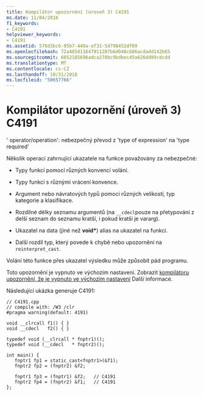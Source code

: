 ```yaml
---
title: Kompilátor upozornění (úroveň 3) C4191
ms.date: 11/04/2016
f1_keywords:
- C4191
helpviewer_keywords:
- C4191
ms.assetid: 576d3bc6-95b7-448a-af31-5d798452df09
ms.openlocfilehash: 72a485811647911207b6d048c686acdadd142b65
ms.sourcegitcommit: 6052185696adca270bc9bdbec45a626dd89cdcdd
ms.translationtype: MT
ms.contentlocale: cs-CZ
ms.lasthandoff: 10/31/2018
ms.locfileid: "50657766"
---
```

# <a name="compiler-warning-level-3-c4191"></a>Kompilátor upozornění (úroveň 3) C4191

' operator/operation': nebezpečný převod z 'type of expression' na 'type required'

Několik operací zahrnující ukazatele na funkce považovány za nebezpečné:

- Typy funkcí pomocí různých konvencí volání.

- Typy funkcí s různými vrácení konvence.

- Argument nebo návratových typů pomocí různých velikostí, typ kategorie a klasifikace.

- Rozdílné délky seznamu argumentů (na `__cdecl`pouze na přetypování z delší seznam do seznamu kratší, i pokud kratší je vararg).

- Ukazatel na data (jiné než **void**<strong>\*</strong>) alias na ukazatel na funkci.

- Další rozdíl typ, který povede k chybě nebo upozornění na `reinterpret_cast`.

Volání této funkce přes ukazatel výsledku může způsobit pád programu.

Toto upozornění je vypnuto ve výchozím nastavení. Zobrazit [kompilátoru upozornění, že je vypnuto ve výchozím nastavení](../../preprocessor/compiler-warnings-that-are-off-by-default.md) Další informace.

Následující ukázka generuje C4191:

```
// C4191.cpp
// compile with: /W3 /clr
#pragma warning(default: 4191)

void __clrcall f1() { }
void __cdecl   f2() { }

typedef void (__clrcall * fnptr1)();
typedef void (__cdecl   * fnptr2)();

int main() {
   fnptr1 fp1 = static_cast<fnptr1>(&f1);
   fnptr2 fp2 = (fnptr2) &f2;

   fnptr1 fp3 = (fnptr1) &f2;   // C4191
   fnptr2 fp4 = (fnptr2) &f1;   // C4191
};
```